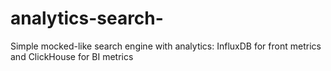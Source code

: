 # analytics-search-
Simple mocked-like search engine with analytics: InfluxDB for front metrics and ClickHouse for BI metrics
